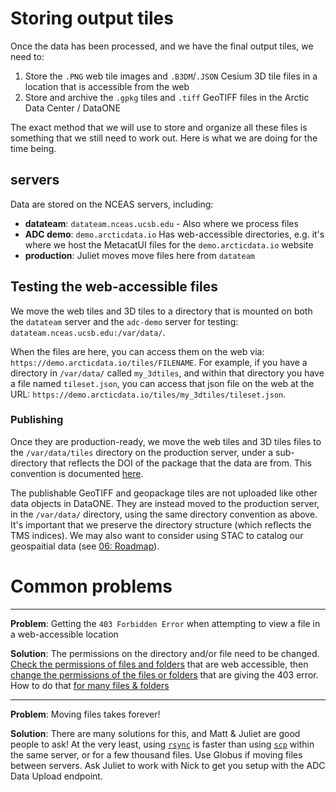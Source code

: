 # Storing output tiles

Once the data has been processed, and we have the final output tiles, we need to:
1) Store the `.PNG` web tile images and `.B3DM`/`.JSON` Cesium 3D tile files in a location that is accessible from the web
2) Store and archive the `.gpkg` tiles and `.tiff` GeoTIFF files in the Arctic Data Center / DataONE

The exact method that we will use to store and organize all these files is something that we still need to work out. Here is what we are doing for the time being.

## servers
Data are stored on the NCEAS servers, including:
- **datateam**: `datateam.nceas.ucsb.edu` - Also where we process files
- **ADC demo**: `demo.arcticdata.io` Has web-accessible directories, e.g. it's where we host the MetacatUI files for the `demo.arcticdata.io` website
- **production**: Juliet moves move files here from `datateam`

## Testing the web-accessible files

We move the web tiles and 3D tiles to a directory that is mounted on both the `datateam` server and the `adc-demo` server for testing: `datateam.nceas.ucsb.edu:/var/data/`.

When the files are here, you can access them on the web via: `https://demo.arcticdata.io/tiles/FILENAME`. For example, if you have a directory in `/var/data/` called `my_3dtiles`, and within that directory you have a file named `tileset.json`, you can access that json file on the web at the URL: `https://demo.arcticdata.io/tiles/my_3dtiles/tileset.json`.

### Publishing

Once they are production-ready, we move the web tiles and 3D tiles files to the `/var/data/tiles` directory on the production server, under a sub-directory that reflects the DOI of the package that the data are from. This convention is documented [here](https://github.nceas.ucsb.edu/KNB/arctic-data/blob/master/misc/tileset-naming-convention.md).

The publishable GeoTIFF and geopackage tiles are not uploaded like other data objects in DataONE. They are instead moved to the production server, in the `/var/data/` directory, using the same directory convention as above. It's important that we preserve the directory structure (which reflects the TMS indices). We may also want to consider using STAC to catalog our geospaitial data (see [06: Roadmap](/Users/rtb/git/pdg-info/06_roadmap.md)).


# Common problems

---

**Problem**: Getting the `403 Forbidden Error` when attempting to view a file in a web-accessible location

**Solution**: The permissions on the directory and/or file need to be changed. [Check the permissions of files and folders](https://phoenixnap.com/kb/linux-file-permissions#:~:text=the%20Execute%20box.-,Check%20Permissions%20in%20Command%2DLine%20with%20Ls%20Command,in%20the%20long%20list%20format.) that are web accessible, then [change the permissions of the files or folders](https://www.tomshardware.com/how-to/change-file-directory-permissions-linux) that are giving the 403 error. How to do that [for many files & folders](https://stackoverflow.com/questions/3740152/how-do-i-change-permissions-for-a-folder-and-its-subfolders-files)

---

**Problem**: Moving files takes forever!

**Solution**: There are many solutions for this, and Matt & Juliet are good people to ask! At the very least, using [`rsync`](https://www.atlantic.net/vps-hosting/how-to-use-rsync-copy-sync-files-servers/) is faster than using [`scp`](https://linuxize.com/post/how-to-use-scp-command-to-securely-transfer-files/) within the same server, or for a few thousand files. Use Globus if moving files between servers. Ask Juliet to work with Nick to get you setup with the ADC Data Upload endpoint.
